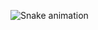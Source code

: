 ![Snake animation](https://github.com/SarWillyan/SarWillyan/blob/output/github-contribution-grid-snake.svg)
